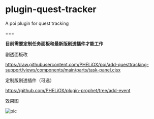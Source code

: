 # plugin-quest-tracker

A poi plugin for quest tracking

===

**目前需要定制任务面板和最新版剧透插件才能工作**

剧透面板改

https://raw.githubusercontent.com/PHELiOX/poi/add-questtracking-support/views/components/main/parts/task-panel.cjsx

定制版剧透插件（可选）

https://github.com/PHELiOX/plugin-prophet/tree/add-event


效果图

![pic](https://github.com/PHELiOX/plugin-quest-tracker/raw/master/screenshot.jpg)
